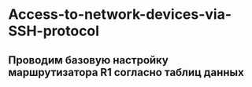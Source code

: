 # Access-to-network-devices-via-SSH-protocol
## Проводим базовую настройку маршрутизатора R1 согласно таблиц данных 

